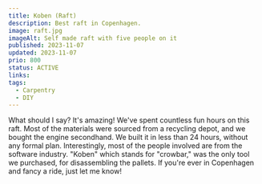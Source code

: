 ```yaml
---
title: Koben (Raft)
description: Best raft in Copenhagen.
image: raft.jpg
imageAlt: Self made raft with five people on it
published: 2023-11-07
updated: 2023-11-07
prio: 800
status: ACTIVE
links:
tags:
  - Carpentry
  - DIY
---
```


What should I say? It's amazing! We've spent countless fun hours on this raft. Most of the materials were sourced from a recycling depot, and we bought the engine secondhand. We built it in less than 24 hours, without any formal plan. Interestingly, most of the people involved are from the software industry. "Koben" which stands for "crowbar," was the only tool we purchased, for disassembling the pallets. If you're ever in Copenhagen and fancy a ride, just let me know!
